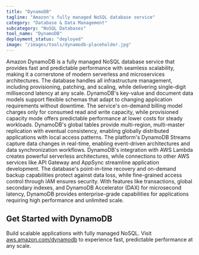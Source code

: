 ```yaml
---
title: "DynamoDB"
tagline: "Amazon's fully managed NoSQL database service"
category: "Database & Data Management"
subcategory: "NoSQL Databases"
tool_name: "DynamoDB"
deployment_status: "deployed"
image: "/images/tools/dynamodb-placeholder.jpg"
---
```

Amazon DynamoDB is a fully managed NoSQL database service that provides fast and predictable performance with seamless scalability, making it a cornerstone of modern serverless and microservices architectures. The database handles all infrastructure management, including provisioning, patching, and scaling, while delivering single-digit millisecond latency at any scale. DynamoDB's key-value and document data models support flexible schemas that adapt to changing application requirements without downtime. The service's on-demand billing model charges only for consumed read and write capacity, while provisioned capacity mode offers predictable performance at lower costs for steady workloads. DynamoDB's global tables provide multi-region, multi-master replication with eventual consistency, enabling globally distributed applications with local access patterns. The platform's DynamoDB Streams capture data changes in real-time, enabling event-driven architectures and data synchronization workflows. DynamoDB's integration with AWS Lambda creates powerful serverless architectures, while connections to other AWS services like API Gateway and AppSync streamline application development. The database's point-in-time recovery and on-demand backup capabilities protect against data loss, while fine-grained access control through IAM ensures security. With features like transactions, global secondary indexes, and DynamoDB Accelerator (DAX) for microsecond latency, DynamoDB provides enterprise-grade capabilities for applications requiring high performance and unlimited scale.

## Get Started with DynamoDB

Build scalable applications with fully managed NoSQL. Visit [aws.amazon.com/dynamodb](https://aws.amazon.com/dynamodb) to experience fast, predictable performance at any scale.
